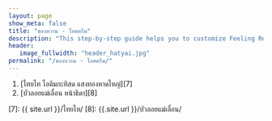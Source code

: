 ```yaml
---
layout: page
show_meta: false
title: "ของหวาน - ไอศครีม"
description: "This step-by-step guide helps you to customize Feeling Responsive to your needs."
header:
   image_fullwidth: "header_hatyai.jpg"
permalink: "/ของหวาน - ไอศครีม/"
---
```



1. [ไทยไท ไอติมกะทิสด แสงทองหาดใหญ่][7] 
2. [บัวลอยแม่เลื่อน หน้าธิดา][8]




 [7]: {{ site.url }}/ไทยไท/
 [8]: {{.site.url }}/บัวลอยแม่เลื่อน/

